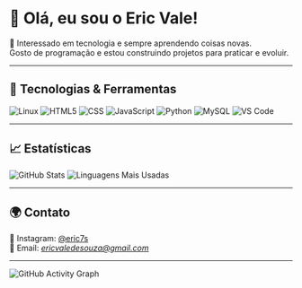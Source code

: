 # 👋 Olá, eu sou o Eric Vale!

🚀 Interessado em tecnologia e sempre aprendendo coisas novas.  
Gosto de programação e estou construindo projetos para praticar e evoluir.  

---

## 🔧 Tecnologias & Ferramentas

![Linux](https://img.shields.io/badge/Linux-FCC624?style=for-the-badge&logo=linux&logoColor=black)
![HTML5](https://img.shields.io/badge/HTML-%23E34F26.svg?style=for-the-badge&logo=html5&logoColor=white)
![CSS](https://img.shields.io/badge/CSS-%231572B6.svg?style=for-the-badge&logo=css3&logoColor=white)
![JavaScript](https://img.shields.io/badge/JavaScript-%23323330.svg?style=for-the-badge&logo=javascript&logoColor=%23F7DF1E)
![Python](https://img.shields.io/badge/Python-3670A0?style=for-the-badge&logo=python&logoColor=ffdd54)
![MySQL](https://img.shields.io/badge/MySQL-4479A1.svg?style=for-the-badge&logo=mysql&logoColor=white)
![VS Code](https://img.shields.io/badge/VS_Code-007ACC?style=for-the-badge&logo=visual-studio-code&logoColor=white)

---

## 📈 Estatísticas

![GitHub Stats](https://github-readme-stats.vercel.app/api?username=mdleric&show_icons=true&theme=radical)
![Linguagens Mais Usadas](https://github-readme-stats.vercel.app/api/top-langs/?username=mdleric&layout=compact&theme=radical)

---

## 🌍 Contato

📸 Instagram: [@eric7s](https://www.instagram.com/_eric7s_?igsh=MWdhNHRnbDJ3a3BuZQ==)  
📩 Email: *ericvaledesouza@gmail.com*  

---

![GitHub Activity Graph](https://github-readme-activity-graph.vercel.app/graph?username=mdleric&theme=xcode)
